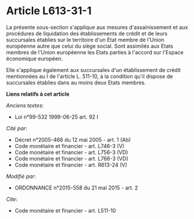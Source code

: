 # Article L613-31-1

La présente sous-section s'applique aux mesures d'assainissement et aux procédures de liquidation des établissements de
crédit et de leurs succursales établies sur le territoire d'un Etat membre de l'Union européenne autre que celui du siège
social. Sont assimilés aux Etats membres de l'Union européenne les Etats parties à l'accord sur l'Espace économique
européen. 

Elle s'applique également aux succursales d'un établissement de crédit mentionnées au I de l'article L. 511-10, à la
condition qu'il dispose de succursales établies dans au moins deux Etats membres.

**Liens relatifs à cet article**

_Anciens textes_:

  - Loi n°99-532 1999-06-25 art. 92 I

_Cité par_:

  - Décret n°2005-468 du 12 mai 2005 - art. 1 (Ab)
  - Code monétaire et financier - art. L746-3 (V)
  - Code monétaire et financier - art. L756-3 (VD)
  - Code monétaire et financier - art. L766-3 (VD)
  - Code monétaire et financier - art. R613-24 (V)

_Modifié par_:

  - ORDONNANCE n°2015-558 du 21 mai 2015 - art. 2

_Cite_:

  - Code monétaire et financier - art. L511-10

